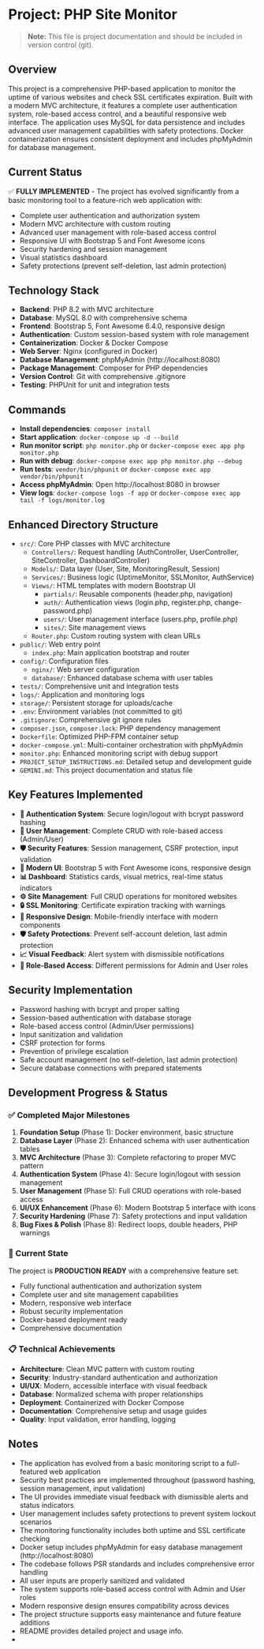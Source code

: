 # Project: PHP Site Monitor

> **Note:** This file is project documentation and should be included in version control (git).

## Overview
This project is a comprehensive PHP-based application to monitor the uptime of various websites and check SSL certificates expiration. Built with a modern MVC architecture, it features a complete user authentication system, role-based access control, and a beautiful responsive web interface. The application uses MySQL for data persistence and includes advanced user management capabilities with safety protections. Docker containerization ensures consistent deployment and includes phpMyAdmin for database management.

## Current Status
✅ **FULLY IMPLEMENTED** - The project has evolved significantly from a basic monitoring tool to a feature-rich web application with:
- Complete user authentication and authorization system
- Modern MVC architecture with custom routing
- Advanced user management with role-based access control
- Responsive UI with Bootstrap 5 and Font Awesome icons
- Security hardening and session management
- Visual statistics dashboard
- Safety protections (prevent self-deletion, last admin protection)

## Technology Stack
- **Backend**: PHP 8.2 with MVC architecture
- **Database**: MySQL 8.0 with comprehensive schema
- **Frontend**: Bootstrap 5, Font Awesome 6.4.0, responsive design
- **Authentication**: Custom session-based system with role management
- **Containerization**: Docker & Docker Compose
- **Web Server**: Nginx (configured in Docker)
- **Database Management**: phpMyAdmin (http://localhost:8080)
- **Package Management**: Composer for PHP dependencies
- **Version Control**: Git with comprehensive .gitignore
- **Testing**: PHPUnit for unit and integration tests

## Commands
- **Install dependencies**: `composer install`
- **Start application**: `docker-compose up -d --build`
- **Run monitor script**: `php monitor.php` or `docker-compose exec app php monitor.php`
- **Run with debug**: `docker-compose exec app php monitor.php --debug`
- **Run tests**: `vendor/bin/phpunit` or `docker-compose exec app vendor/bin/phpunit`
- **Access phpMyAdmin**: Open http://localhost:8080 in browser
- **View logs**: `docker-compose logs -f app` or `docker-compose exec app tail -f logs/monitor.log`

## Enhanced Directory Structure
- `src/`: Core PHP classes with MVC architecture
  - `Controllers/`: Request handling (AuthController, UserController, SiteController, DashboardController)
  - `Models/`: Data layer (User, Site, MonitoringResult, Session)
  - `Services/`: Business logic (UptimeMonitor, SSLMonitor, AuthService)
  - `Views/`: HTML templates with modern Bootstrap UI
    - `partials/`: Reusable components (header.php, navigation)
    - `auth/`: Authentication views (login.php, register.php, change-password.php)
    - `users/`: User management interface (users.php, profile.php)
    - `sites/`: Site management views
  - `Router.php`: Custom routing system with clean URLs
- `public/`: Web entry point
  - `index.php`: Main application bootstrap and router
- `config/`: Configuration files
  - `nginx/`: Web server configuration
  - `database/`: Enhanced database schema with user tables
- `tests/`: Comprehensive unit and integration tests
- `logs/`: Application and monitoring logs
- `storage/`: Persistent storage for uploads/cache
- `.env`: Environment variables (not committed to git)
- `.gitignore`: Comprehensive git ignore rules
- `composer.json`, `composer.lock`: PHP dependency management
- `Dockerfile`: Optimized PHP-FPM container setup
- `docker-compose.yml`: Multi-container orchestration with phpMyAdmin
- `monitor.php`: Enhanced monitoring script with debug support
- `PROJECT_SETUP_INSTRUCTIONS.md`: Detailed setup and development guide
- `GEMINI.md`: This project documentation and status file

## Key Features Implemented
- **🔐 Authentication System**: Secure login/logout with bcrypt password hashing
- **👥 User Management**: Complete CRUD with role-based access (Admin/User)
- **🛡️ Security Features**: Session management, CSRF protection, input validation
- **🎨 Modern UI**: Bootstrap 5 with Font Awesome icons, responsive design
- **📊 Dashboard**: Statistics cards, visual metrics, real-time status indicators
- **⚙️ Site Management**: Full CRUD operations for monitored websites
- **🔒 SSL Monitoring**: Certificate expiration tracking with warnings
- **📱 Responsive Design**: Mobile-friendly interface with modern components
- **🛡️ Safety Protections**: Prevent self-account deletion, last admin protection
- **📈 Visual Feedback**: Alert system with dismissible notifications
- **🎯 Role-Based Access**: Different permissions for Admin and User roles

## Security Implementation
- Password hashing with bcrypt and proper salting
- Session-based authentication with database storage
- Role-based access control (Admin/User permissions)
- Input sanitization and validation
- CSRF protection for forms
- Prevention of privilege escalation
- Safe account management (no self-deletion, last admin protection)
- Secure database connections with prepared statements

## Development Progress & Status

### ✅ Completed Major Milestones
1. **Foundation Setup** (Phase 1): Docker environment, basic structure
2. **Database Layer** (Phase 2): Enhanced schema with user authentication tables
3. **MVC Architecture** (Phase 3): Complete refactoring to proper MVC pattern
4. **Authentication System** (Phase 4): Secure login/logout with session management
5. **User Management** (Phase 5): Full CRUD operations with role-based access
6. **UI/UX Enhancement** (Phase 6): Modern Bootstrap 5 interface with icons
7. **Security Hardening** (Phase 7): Safety protections and input validation
8. **Bug Fixes & Polish** (Phase 8): Redirect loops, double headers, PHP warnings

### 🎯 Current State
The project is **PRODUCTION READY** with a comprehensive feature set:
- Fully functional authentication and authorization system
- Complete user and site management capabilities
- Modern, responsive web interface
- Robust security implementation
- Docker-based deployment ready
- Comprehensive documentation

### 📋 Technical Achievements
- **Architecture**: Clean MVC pattern with custom routing
- **Security**: Industry-standard authentication and authorization
- **UI/UX**: Modern, accessible interface with visual feedback
- **Database**: Normalized schema with proper relationships
- **Deployment**: Containerized with Docker Compose
- **Documentation**: Comprehensive setup and usage guides
- **Quality**: Input validation, error handling, logging

## Notes
- The application has evolved from a basic monitoring script to a full-featured web application
- Security best practices are implemented throughout (password hashing, session management, input validation)
- The UI provides immediate visual feedback with dismissible alerts and status indicators
- User management includes safety protections to prevent system lockout scenarios
- The monitoring functionality includes both uptime and SSL certificate checking
- Docker setup includes phpMyAdmin for easy database management (http://localhost:8080)
- The codebase follows PSR standards and includes comprehensive error handling
- All user inputs are properly sanitized and validated
- The system supports role-based access control with Admin and User roles
- Modern responsive design ensures compatibility across devices
- The project structure supports easy maintenance and future feature additions
- README provides detailed project and usage info.
- 